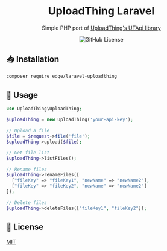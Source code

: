<div align="center">
  <h1>UploadThing Laravel</h1>

  <p>Simple PHP port of <a href="https://docs.uploadthing.com/">UploadThing's UTApi library</a></p>

  ![GitHub License](https://img.shields.io/github/license/Edqe14/laravel-uploadthing)
</div>

## 📥 Installation

```bash
composer require edqe/laravel-uploadthing
```

## 📝 Usage

```php
use UploadThing\UploadThing;

$uploadThing = new UploadThing('your-api-key');

// Upload a file
$file = $request->file('file');
$uploadThing->upload($file);

// Get file list
$uploadThing->listFiles();

// Rename files
$uploadThing->renameFiles([
  ["fileKey" => "fileKey1", "newName" => "newName2"],
  ["fileKey" => "fileKey2", "newName" => "newName2"]
]);

// Delete files
$uploadThing->deleteFiles(["fileKey1", "fileKey2"]);
```

## 📄 License

[MIT](LICENSE)